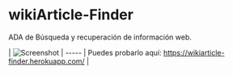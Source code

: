 # wikiArticle-Finder

ADA de Búsqueda y recuperación de información web.

| ![Screenshot](https://github.com/plupyt/wikiArticle-Finder/tree/main/public/assets/screenshot1.jpeg) | ----- | Puedes probarlo aquí: https://wikiarticle-finder.herokuapp.com/ |
